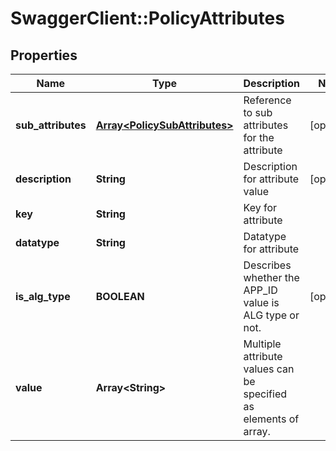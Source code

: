 # SwaggerClient::PolicyAttributes

## Properties
Name | Type | Description | Notes
------------ | ------------- | ------------- | -------------
**sub_attributes** | [**Array&lt;PolicySubAttributes&gt;**](PolicySubAttributes.md) | Reference to sub attributes for the attribute | [optional] 
**description** | **String** | Description for attribute value | [optional] 
**key** | **String** | Key for attribute | 
**datatype** | **String** | Datatype for attribute | 
**is_alg_type** | **BOOLEAN** | Describes whether the APP_ID value is ALG type or not. | [optional] 
**value** | **Array&lt;String&gt;** | Multiple attribute values can be specified as elements of array.  | 


